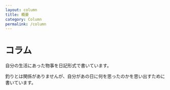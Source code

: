 ```yaml
---
layout: column
title: 概要
category: Column
permalink: /column
---
```

# コラム

自分の生活にあった物事を日記形式で書いています。

釣りとは関係がありませんが、自分があの日に何を思ったのかを思い出すために書いています。
